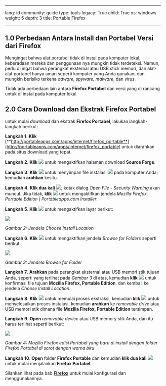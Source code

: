 

---

lang: id
community: guide
type: tools
legacy: True
child: True
os: windows
weight: 5
depth: 3
title: Portable Firefox

---

## 1.0 Perbedaan Antara Install dan Portabel Versi dari Firefox ##


Mengingat bahwa alat portabel tidak di instal pada komputer lokal, keberadaan mereka dan penggunaan nya mungkin tidak terdeteksi. Namun, perlu di ingat bahwa perangkat eksternal atau USB stick memori, dan alat-alat portabel hanya aman seperti komputer yang Anda gunakan, dan mungkin berisiko terkena *adware, spyware, malware*, dan *virus*.

Tidak ada perbedaan lain antara **Firefox Portabel** dan versi yang di rancang untuk di instal pada komputer lokal.


## 2.0 Cara Download dan Ekstrak Firefox Portabel ##

untuk mulai *download* dan ekstrak  **Firefox Portabel**, lakukan langkah-langkah berikut:

**Langkah 1**. **Klik** [**http://portableapps.com/apps/internet/firefox_portable**](http://portableapps.com/apps/internet/firefox_portable) untuk diarahkan pada situs download yang tepat.

**Langkah 2**. **Klik** ![](/sbox/screen/firefoxportable-en/01.png) untuk mengaktifkan halaman download **Source Forge**.

**Langkah 3**. **Klik** ![](/sbox/screen/firefoxportable-en/03.png) untuk menyimpan file instalasi ![](/sbox/screen/firefoxportable-en/04.png) pada komputer Anda; kemudian **arahkan** kesitu.

**Langkah 4**. **Klik dua kali** ![](/sbox/screen/firefoxportable-en/04.png); kotak dialog *Open File - Security Warning* akan muncul. Jika tidak, **klik** ![](/sbox/screen/firefoxportable-en/05.png) untuk mengaktifkan jendela *Mozilla Firefox, Portable Edition | Portableapps.com Installer*.

**Langkah 5**. **Klik** ![](/sbox/screen/firefoxportable-en/07.png) untuk mengaktifkan layar berikut:

![](/sbox/screen/firefoxportable-en/08.png)

*Gambar 2: Jendela Choose Install Location*

**Langkah 6**. **Klik** ![](/sbox/screen/firefoxportable-en/09.png) untuk mengaktifkan jendela *Browse for Folders* seperti berikut:

![](/sbox/screen/firefoxportable-en/10.png)

*Gambar 3: Jendela Browse for Folder*

**Langkah 7**. **Arahkan** pada perangkat eksternal atau USB memori stik tujuan Anda, seperti yang terlihat pada *Gambar 3* di atas, kemudian **klik** ![](/sbox/screen/firefoxportable-en/11.png) untuk konfirmasi file tujuan **Mozilla Firefox, Portable Edition**, dan kembali ke jendela *Choose Install Location*. 

**Langkah 8**. **Klik** ![](/sbox/screen/firefoxportable-en/12.png) untuk memulai proses ekstraksi, kemudian **klik** ![](/sbox/screen/firefoxportable-en/14.png) untuk menyelesaikan proses instalasi, kemudian **arahkan** ke *removable drive* atau USB memori stik dimana file **Mozilla Firefox, Portable Edition** tersimpan.

**Langkah 9**. **Open** *removable device* atau USB memory stik Anda, dan itu harus terlihat seperti berikut:

![](/sbox/screen/firefoxportable-en/15.png)

*Gambar 4: Mozilla Firefox edisi Portabel yang baru di install dengan folder Firefox Portabel di sorot dengan warna biru*

**Langkah 10**. **Open** folder **Firefox Portable** dan kemudian **klik dua kali** ![](/sbox/screen/firefoxportable-en/16.png) untuk mulai menjalankan **Firefox Portabel**.

Silahkan lihat pada bab [**Firefox**](/id/firefox) untuk mulai konfigurasi dan menggunakannya.





